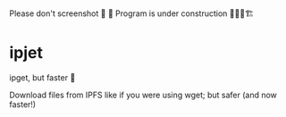 Please don't screenshot 📸
🚧 Program is under construction 🚧👷‍♀️🏗

# ipjet

ipget, but faster 🚀

Download files from IPFS like if you were using wget; but safer (and now faster!)

